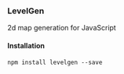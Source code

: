 ### LevelGen
2d map generation for JavaScript

#### Installation
```
npm install levelgen --save
```